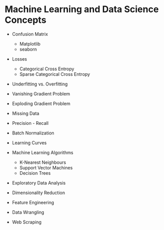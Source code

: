 # Machine Learning and Data Science Concepts

- Confusion Matrix
  - Matplotlib
  - seaborn 

- Losses
  - Categorical Cross Entropy
  - Sparse Categorical Cross Entropy

- Underfitting vs. Overfitting

- Vanishing Gradient Problem

- Exploding Gradient Problem

- Missing Data

- Precision - Recall

- Batch Normalization

- Learning Curves

- Machine Learning Algorithms
  - K-Nearest Neighbours
  - Support Vector Machines
  - Decision Trees

- Exploratory Data Analysis

- Dimensionality Reduction

- Feature Engineering

- Data Wrangling

- Web Scraping